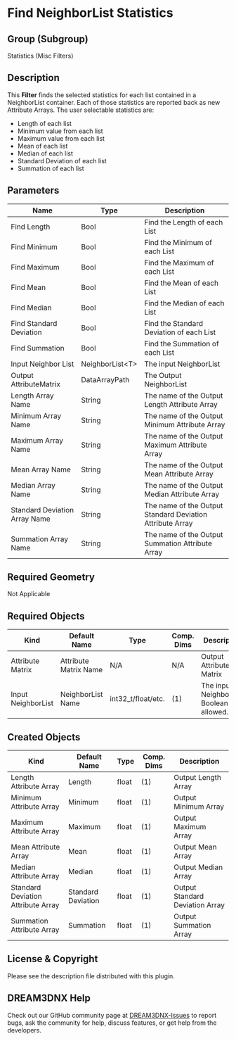 # Find NeighborList Statistics

## Group (Subgroup) ##

Statistics (Misc Filters)

## Description ##

This **Filter** finds the selected statistics for each list contained in a NeighborList container. Each of those statistics are reported back as new Attribute Arrays. The user selectable statistics are:

+ Length of each list
+ Minimum value from each list
+ Maximum value from each list
+ Mean of each list
+ Median of each list
+ Standard Deviation of each list
+ Summation of each list

## Parameters ##

| Name | Type | Description |
|------|------|-------------|
| Find Length | Bool | Find the Length of each List |
| Find Minimum | Bool | Find the Minimum of each List |
| Find Maximum | Bool | Find the Maximum of each List |
| Find Mean | Bool | Find the Mean of each List |
| Find Median | Bool | Find the Median of each List |
| Find Standard Deviation | Bool | Find the Standard Deviation of each List |
| Find Summation | Bool | Find the Summation of each List |
| Input Neighbor List  | NeighborList\<T\> | The input NeighborList |
| Output AttributeMatrix  | DataArrayPath | The Output NeighborList |
| Length Array Name | String | The name of the Output Length Attribute Array |
| Minimum Array Name | String | The name of the Output Minimum Attribute Array |
| Maximum Array Name | String | The name of the Output Maximum Attribute Array |
| Mean Array Name | String | The name of the Output Mean Attribute Array |
| Median Array Name | String | The name of the Output Median Attribute Array |
| Standard Deviation Array Name | String | The name of the Output Standard Deviation Attribute Array |
| Summation Array Name | String | The name of the Output Summation Attribute Array |

## Required Geometry ###

Not Applicable

## Required Objects ##

| Kind                      | Default Name | Type     | Comp. Dims | Description                                 |
|---------------------------|--------------|----------|------------|---------------------------------------------|
|   Attribute Matrix   | Attribute Matrix Name | N/A | N/A | Output Attribute Matrix |
| Input NeighborList | NeighborList Name | int32_t/float/etc. | (1) | The input NeighborList. Boolean Not allowed. |

## Created Objects ##

| Kind                      | Default Name | Type     | Comp. Dims | Description                                 |
|---------------------------|--------------|----------|------------|---------------------------------------------|
| Length Attribute Array | Length | float | (1) | Output Length Array |
| Minimum Attribute Array | Minimum | float | (1) | Output Minimum Array |
| Maximum Attribute Array | Maximum | float | (1) | Output Maximum Array |
| Mean Attribute Array | Mean | float | (1) | Output Mean Array |
| Median Attribute Array | Median | float | (1) | Output Median Array |
| Standard Deviation Attribute Array | Standard Deviation | float | (1) | Output Standard Deviation Array |
| Summation Attribute Array | Summation | float | (1) | Output Summation Array |

## License & Copyright ##

Please see the description file distributed with this plugin.

## DREAM3DNX Help

Check out our GitHub community page at [DREAM3DNX-Issues](https://github.com/BlueQuartzSoftware/DREAM3DNX-Issues) to report bugs, ask the community for help, discuss features, or get help from the developers.


